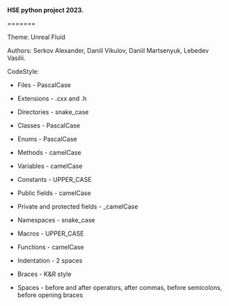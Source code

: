 **HSE python project 2023.**


=======

Theme: Unreal Fluid

Authors: Serkov Alexander, Daniil Vikulov, Daniil Martsenyuk, Lebedev Vasilii.

CodeStyle:

* Files - PascalCase
* Extensions - .cxx and .h
* Directories - snake_case


* Classes - PascalCase
* Enums - PascalCase
* Methods - camelCase
* Variables - camelCase
* Constants - UPPER_CASE
* Public fields - camelCase
* Private and protected fields - _camelCase
* Namespaces - snake_case
* Macros - UPPER_CASE
* Functions - camelCase


* Indentation - 2 spaces
* Braces - K&R style
* Spaces - before and after operators, after commas, before semicolons, before opening braces
